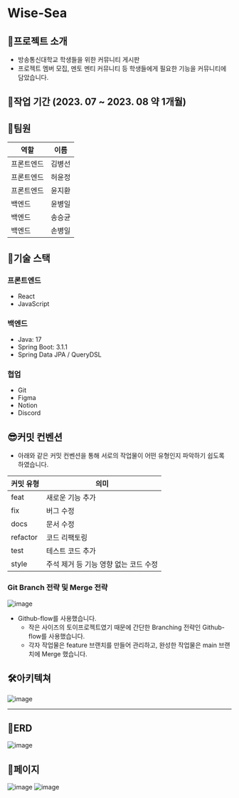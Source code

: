 # Wise-Sea  

## 🐳프로젝트 소개  
- 방송통신대학교 학생들을 위한 커뮤니티 게시판
- 프로젝트 멤버 모집, 멘토 멘티 커뮤니티 등 학생들에게 필요한 기능을 커뮤니티에 담았습니다.  

## 🌟작업 기간 (2023. 07 ~ 2023. 08 약 1개월)
  
## 🌈팀원
|역할|이름|
|---|---|
|프론트엔드|김병선|
|프론트엔드|허윤정|
|프론트엔드|윤지환|
|백엔드|윤병일|
|백엔드|송승균|
|백엔드|손병일|  

## 🚀기술 스택


### 프론트엔드
- React
- JavaScript

### 백엔드
- Java: 17
- Spring Boot: 3.1.1
- Spring Data JPA / QueryDSL

### 협업
- Git
- Figma
- Notion
- Discord

## 😎커밋 컨벤션
- 아래와 같은 커밋 컨벤션을 통해 서로의 작업물이 어떤 유형인지 파악하기 쉽도록 하였습니다.
  
|커밋 유형|의미|
|---|---|
|feat|새로운 기능 추가|
|fix|버그 수정|
|docs|문서 수정|
|refactor|코드 리팩토링|
|test|테스트 코드 추가|
|style|주석 제거 등 기능 영향 없는 코드 수정|  

### Git Branch 전략 및 Merge 전략
![image](https://github.com/YunByungil/wise-sea/assets/109706328/f726cad8-e571-4d88-ab1c-8dff448fcc5e)
- Github-flow를 사용했습니다.
  - 작은 사이즈의 토이프로젝트였기 때문에 간단한 Branching 전략인 Github-flow를 사용했습니다.
  - 각자 작업물은 feature 브랜치를 만들어 관리하고, 완성한 작업물은 main 브랜치에 Merge 했습니다.

## 🛠아키텍쳐
![image](https://github.com/YunByungil/wise-sea/assets/109706328/fe403277-5abb-4f1c-a4a3-44b17aafec4d)  

<hr>

## 🎯ERD
![image](https://github.com/YunByungil/wise-sea/assets/109706328/d9f1b115-8072-4a4b-b328-7e0e856619dc)
  
## 🧐페이지

![image](https://github.com/YunByungil/wise-sea/assets/109706328/f342ae41-406d-4de0-89ca-1d62f0281316)
![image](https://github.com/YunByungil/wise-sea/assets/109706328/b594efd7-086b-4a59-ac91-7f7aff7bea0d)


